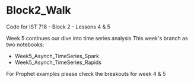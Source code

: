 # Block2_Walk
Code for IST 718 - Block 2 - Lessons 4 & 5

Week 5 continues our dive into time series analysis
This week's branch as two notebooks:
- Week5_Asynch_TimeSeries_Spark
- Week5_Asynch_TimeSeries_Rapids

For Prophet examples please check the breakouts for week 4 & 5

